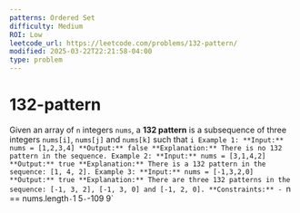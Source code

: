 ```yaml
---
patterns: Ordered Set
difficulty: Medium
ROI: Low
leetcode_url: https://leetcode.com/problems/132-pattern/
modified: 2025-03-22T22:21:58-04:00
type: problem
---
```


# 132-pattern

Given an array of `n` integers `nums`, a **132 pattern** is a subsequence of three integers `nums[i]`, `nums[j]` and `nums[k]` such that `i Example 1: **Input:** nums = [1,2,3,4] **Output:** false **Explanation:** There is no 132 pattern in the sequence. Example 2: **Input:** nums = [3,1,4,2] **Output:** true **Explanation:** There is a 132 pattern in the sequence: [1, 4, 2]. Example 3: **Input:** nums = [-1,3,2,0] **Output:** true **Explanation:** There are three 132 patterns in the sequence: [-1, 3, 2], [-1, 3, 0] and [-1, 2, 0]. **Constraints:** - `n == nums.length` - `1 5` - `-109 9`
